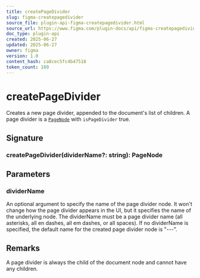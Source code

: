 ```yaml
---
title: createPageDivider
slug: figma-createpagedivider
source_file: plugin-api-figma-createpagedivider.html
source_url: https://www.figma.com/plugin-docs/api/figma-createpagedivider/
doc_type: plugin-api
created: 2025-06-27
updated: 2025-06-27
owner: figma
version: 1.0
content_hash: ca8cec5fc4b47518
token_count: 189
---
```

# createPageDivider

Creates a new page divider, appended to the document's list of children. A page divider is a [`PageNode`](/plugin-docs/api/PageNode/)
 with `isPageDivider` true.

## Signature

### createPageDivider(dividerName?: string): PageNode

## Parameters

### dividerName

An optional argument to specify the name of the page divider node. It won't change how the page divider appears in the UI, but it specifies the name of the underlying node. The dividerName must be a page divider name (all asterisks, all en dashes, all em dashes, or all spaces). If no dividerName is specified, the default name for the created page divider node is "---".

## Remarks

A page divider is always the child of the document node and cannot have any children.